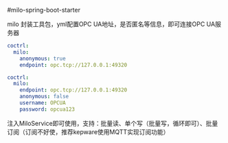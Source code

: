 #milo-spring-boot-starter

milo 封装工具包，yml配置OPC UA地址，是否匿名等信息，即可连接OPC UA服务器

```yaml
coctrl:
  milo:
    anonymous: true
    endpoint: opc.tcp://127.0.0.1:49320
```

```yaml
coctrl:
  milo:
    endpoint: opc.tcp://127.0.0.1:49320
    anonymous: false
    username: OPCUA
    password: opcua123
```
注入MiloService即可使用，支持：批量读、单个写（批量写，循环即可）、批量订阅（订阅不好使，推荐kepware使用MQTT实现订阅功能）
